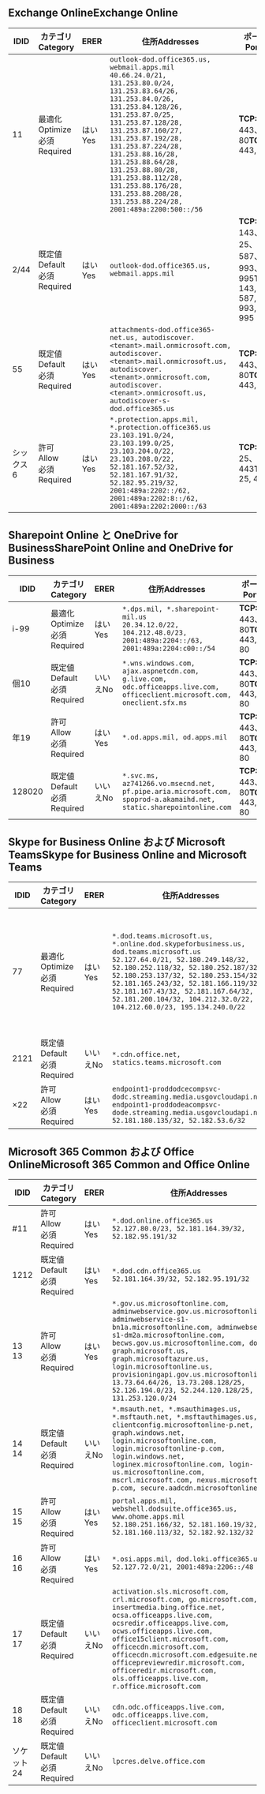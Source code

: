 <!--THIS FILE IS AUTOMATICALLY GENERATED. MANUAL CHANGES WILL BE OVERWRITTEN.-->
<!--Please contact the Office 365 Endpoints team with any questions.-->
<!--USGovDoD endpoints version 2020010200-->
<!--File generated 2020-01-02 11:00:09.4855-->

## <a name="exchange-online"></a><span data-ttu-id="03688-101">Exchange Online</span><span class="sxs-lookup"><span data-stu-id="03688-101">Exchange Online</span></span>

<span data-ttu-id="03688-102">ID</span><span class="sxs-lookup"><span data-stu-id="03688-102">ID</span></span> | <span data-ttu-id="03688-103">カテゴリ</span><span class="sxs-lookup"><span data-stu-id="03688-103">Category</span></span> | <span data-ttu-id="03688-104">ER</span><span class="sxs-lookup"><span data-stu-id="03688-104">ER</span></span> | <span data-ttu-id="03688-105">住所</span><span class="sxs-lookup"><span data-stu-id="03688-105">Addresses</span></span> | <span data-ttu-id="03688-106">ポート</span><span class="sxs-lookup"><span data-stu-id="03688-106">Ports</span></span>
-- | -------------------- | --- | ---------------------------------------------------------------------------------------------------------------------------------------------------------------------------------------------------------------------------------------------------------------------------------------------------------------------------------------------------------------------------------------------- | -------------------------------
<span data-ttu-id="03688-107">1</span><span class="sxs-lookup"><span data-stu-id="03688-107">1</span></span> | <span data-ttu-id="03688-108">最適化</span><span class="sxs-lookup"><span data-stu-id="03688-108">Optimize</span></span><BR><span data-ttu-id="03688-109">必須</span><span class="sxs-lookup"><span data-stu-id="03688-109">Required</span></span> | <span data-ttu-id="03688-110">はい</span><span class="sxs-lookup"><span data-stu-id="03688-110">Yes</span></span> | `outlook-dod.office365.us, webmail.apps.mil`<BR>`40.66.24.0/21, 131.253.80.0/24, 131.253.83.64/26, 131.253.84.0/26, 131.253.84.128/26, 131.253.87.0/25, 131.253.87.128/28, 131.253.87.160/27, 131.253.87.192/28, 131.253.87.224/28, 131.253.88.16/28, 131.253.88.64/28, 131.253.88.80/28, 131.253.88.112/28, 131.253.88.176/28, 131.253.88.208/28, 131.253.88.224/28, 2001:489a:2200:500::/56` | <span data-ttu-id="03688-111">**TCP:** 443、80</span><span class="sxs-lookup"><span data-stu-id="03688-111">**TCP:** 443, 80</span></span>
<span data-ttu-id="03688-112">2/4</span><span class="sxs-lookup"><span data-stu-id="03688-112">4</span></span> | <span data-ttu-id="03688-113">既定値</span><span class="sxs-lookup"><span data-stu-id="03688-113">Default</span></span><BR><span data-ttu-id="03688-114">必須</span><span class="sxs-lookup"><span data-stu-id="03688-114">Required</span></span> | <span data-ttu-id="03688-115">はい</span><span class="sxs-lookup"><span data-stu-id="03688-115">Yes</span></span> | `outlook-dod.office365.us, webmail.apps.mil` | <span data-ttu-id="03688-116">**TCP:** 143、25、587、993、995</span><span class="sxs-lookup"><span data-stu-id="03688-116">**TCP:** 143, 25, 587, 993, 995</span></span>
<span data-ttu-id="03688-117">5</span><span class="sxs-lookup"><span data-stu-id="03688-117">5</span></span> | <span data-ttu-id="03688-118">既定値</span><span class="sxs-lookup"><span data-stu-id="03688-118">Default</span></span><BR><span data-ttu-id="03688-119">必須</span><span class="sxs-lookup"><span data-stu-id="03688-119">Required</span></span> | <span data-ttu-id="03688-120">はい</span><span class="sxs-lookup"><span data-stu-id="03688-120">Yes</span></span> | `attachments-dod.office365-net.us, autodiscover.<tenant>.mail.onmicrosoft.com, autodiscover.<tenant>.mail.onmicrosoft.us, autodiscover.<tenant>.onmicrosoft.com, autodiscover.<tenant>.onmicrosoft.us, autodiscover-s-dod.office365.us` | <span data-ttu-id="03688-121">**TCP:** 443、80</span><span class="sxs-lookup"><span data-stu-id="03688-121">**TCP:** 443, 80</span></span>
<span data-ttu-id="03688-122">シックス</span><span class="sxs-lookup"><span data-stu-id="03688-122">6</span></span> | <span data-ttu-id="03688-123">許可</span><span class="sxs-lookup"><span data-stu-id="03688-123">Allow</span></span><BR><span data-ttu-id="03688-124">必須</span><span class="sxs-lookup"><span data-stu-id="03688-124">Required</span></span> | <span data-ttu-id="03688-125">はい</span><span class="sxs-lookup"><span data-stu-id="03688-125">Yes</span></span> | `*.protection.apps.mil, *.protection.office365.us`<BR>`23.103.191.0/24, 23.103.199.0/25, 23.103.204.0/22, 23.103.208.0/22, 52.181.167.52/32, 52.181.167.91/32, 52.182.95.219/32, 2001:489a:2202::/62, 2001:489a:2202:8::/62, 2001:489a:2202:2000::/63` | <span data-ttu-id="03688-126">**TCP:** 25、443</span><span class="sxs-lookup"><span data-stu-id="03688-126">**TCP:** 25, 443</span></span>

## <a name="sharepoint-online-and-onedrive-for-business"></a><span data-ttu-id="03688-127">Sharepoint Online と OneDrive for Business</span><span class="sxs-lookup"><span data-stu-id="03688-127">SharePoint Online and OneDrive for Business</span></span>

<span data-ttu-id="03688-128">ID</span><span class="sxs-lookup"><span data-stu-id="03688-128">ID</span></span> | <span data-ttu-id="03688-129">カテゴリ</span><span class="sxs-lookup"><span data-stu-id="03688-129">Category</span></span> | <span data-ttu-id="03688-130">ER</span><span class="sxs-lookup"><span data-stu-id="03688-130">ER</span></span> | <span data-ttu-id="03688-131">住所</span><span class="sxs-lookup"><span data-stu-id="03688-131">Addresses</span></span> | <span data-ttu-id="03688-132">ポート</span><span class="sxs-lookup"><span data-stu-id="03688-132">Ports</span></span>
-- | -------------------- | --- | -------------------------------------------------------------------------------------------------------------------------- | ----------------
<span data-ttu-id="03688-133">i-9</span><span class="sxs-lookup"><span data-stu-id="03688-133">9</span></span> | <span data-ttu-id="03688-134">最適化</span><span class="sxs-lookup"><span data-stu-id="03688-134">Optimize</span></span><BR><span data-ttu-id="03688-135">必須</span><span class="sxs-lookup"><span data-stu-id="03688-135">Required</span></span> | <span data-ttu-id="03688-136">はい</span><span class="sxs-lookup"><span data-stu-id="03688-136">Yes</span></span> | `*.dps.mil, *.sharepoint-mil.us`<BR>`20.34.12.0/22, 104.212.48.0/23, 2001:489a:2204::/63, 2001:489a:2204:c00::/54` | <span data-ttu-id="03688-137">**TCP:** 443、80</span><span class="sxs-lookup"><span data-stu-id="03688-137">**TCP:** 443, 80</span></span>
<span data-ttu-id="03688-138">個</span><span class="sxs-lookup"><span data-stu-id="03688-138">10</span></span> | <span data-ttu-id="03688-139">既定値</span><span class="sxs-lookup"><span data-stu-id="03688-139">Default</span></span><BR><span data-ttu-id="03688-140">必須</span><span class="sxs-lookup"><span data-stu-id="03688-140">Required</span></span> | <span data-ttu-id="03688-141">いいえ</span><span class="sxs-lookup"><span data-stu-id="03688-141">No</span></span> | `*.wns.windows.com, ajax.aspnetcdn.com, g.live.com, odc.officeapps.live.com, officeclient.microsoft.com, oneclient.sfx.ms` | <span data-ttu-id="03688-142">**TCP:** 443、80</span><span class="sxs-lookup"><span data-stu-id="03688-142">**TCP:** 443, 80</span></span>
<span data-ttu-id="03688-143">年</span><span class="sxs-lookup"><span data-stu-id="03688-143">19</span></span> | <span data-ttu-id="03688-144">許可</span><span class="sxs-lookup"><span data-stu-id="03688-144">Allow</span></span><BR><span data-ttu-id="03688-145">必須</span><span class="sxs-lookup"><span data-stu-id="03688-145">Required</span></span> | <span data-ttu-id="03688-146">はい</span><span class="sxs-lookup"><span data-stu-id="03688-146">Yes</span></span> | `*.od.apps.mil, od.apps.mil` | <span data-ttu-id="03688-147">**TCP:** 443、80</span><span class="sxs-lookup"><span data-stu-id="03688-147">**TCP:** 443, 80</span></span>
<span data-ttu-id="03688-148">1280</span><span class="sxs-lookup"><span data-stu-id="03688-148">20</span></span> | <span data-ttu-id="03688-149">既定値</span><span class="sxs-lookup"><span data-stu-id="03688-149">Default</span></span><BR><span data-ttu-id="03688-150">必須</span><span class="sxs-lookup"><span data-stu-id="03688-150">Required</span></span> | <span data-ttu-id="03688-151">いいえ</span><span class="sxs-lookup"><span data-stu-id="03688-151">No</span></span> | `*.svc.ms, az741266.vo.msecnd.net, pf.pipe.aria.microsoft.com, spoprod-a.akamaihd.net, static.sharepointonline.com` | <span data-ttu-id="03688-152">**TCP:** 443、80</span><span class="sxs-lookup"><span data-stu-id="03688-152">**TCP:** 443, 80</span></span>

## <a name="skype-for-business-online-and-microsoft-teams"></a><span data-ttu-id="03688-153">Skype for Business Online および Microsoft Teams</span><span class="sxs-lookup"><span data-stu-id="03688-153">Skype for Business Online and Microsoft Teams</span></span>

<span data-ttu-id="03688-154">ID</span><span class="sxs-lookup"><span data-stu-id="03688-154">ID</span></span> | <span data-ttu-id="03688-155">カテゴリ</span><span class="sxs-lookup"><span data-stu-id="03688-155">Category</span></span> | <span data-ttu-id="03688-156">ER</span><span class="sxs-lookup"><span data-stu-id="03688-156">ER</span></span> | <span data-ttu-id="03688-157">住所</span><span class="sxs-lookup"><span data-stu-id="03688-157">Addresses</span></span> | <span data-ttu-id="03688-158">ポート</span><span class="sxs-lookup"><span data-stu-id="03688-158">Ports</span></span>
-- | -------------------- | --- | -------------------------------------------------------------------------------------------------------------------------------------------------------------------------------------------------------------------------------------------------------------------------------------------------------------------------------------------------------- | -----------------------------------------------
<span data-ttu-id="03688-159">7</span><span class="sxs-lookup"><span data-stu-id="03688-159">7</span></span> | <span data-ttu-id="03688-160">最適化</span><span class="sxs-lookup"><span data-stu-id="03688-160">Optimize</span></span><BR><span data-ttu-id="03688-161">必須</span><span class="sxs-lookup"><span data-stu-id="03688-161">Required</span></span> | <span data-ttu-id="03688-162">はい</span><span class="sxs-lookup"><span data-stu-id="03688-162">Yes</span></span> | `*.dod.teams.microsoft.us, *.online.dod.skypeforbusiness.us, dod.teams.microsoft.us`<BR>`52.127.64.0/21, 52.180.249.148/32, 52.180.252.118/32, 52.180.252.187/32, 52.180.253.137/32, 52.180.253.154/32, 52.181.165.243/32, 52.181.166.119/32, 52.181.167.43/32, 52.181.167.64/32, 52.181.200.104/32, 104.212.32.0/22, 104.212.60.0/23, 195.134.240.0/22` | <span data-ttu-id="03688-163">**TCP:** 443</span><span class="sxs-lookup"><span data-stu-id="03688-163">**TCP:** 443</span></span><BR><span data-ttu-id="03688-164">**UDP:** 3478、3479、3480、3481</span><span class="sxs-lookup"><span data-stu-id="03688-164">**UDP:** 3478, 3479, 3480, 3481</span></span>
<span data-ttu-id="03688-165">21</span><span class="sxs-lookup"><span data-stu-id="03688-165">21</span></span> | <span data-ttu-id="03688-166">既定値</span><span class="sxs-lookup"><span data-stu-id="03688-166">Default</span></span><BR><span data-ttu-id="03688-167">必須</span><span class="sxs-lookup"><span data-stu-id="03688-167">Required</span></span> | <span data-ttu-id="03688-168">いいえ</span><span class="sxs-lookup"><span data-stu-id="03688-168">No</span></span> | `*.cdn.office.net, statics.teams.microsoft.com` | <span data-ttu-id="03688-169">**TCP:** 443</span><span class="sxs-lookup"><span data-stu-id="03688-169">**TCP:** 443</span></span>
<span data-ttu-id="03688-170">×</span><span class="sxs-lookup"><span data-stu-id="03688-170">22</span></span> | <span data-ttu-id="03688-171">許可</span><span class="sxs-lookup"><span data-stu-id="03688-171">Allow</span></span><BR><span data-ttu-id="03688-172">必須</span><span class="sxs-lookup"><span data-stu-id="03688-172">Required</span></span> | <span data-ttu-id="03688-173">はい</span><span class="sxs-lookup"><span data-stu-id="03688-173">Yes</span></span> | `endpoint1-proddodcecompsvc-dodc.streaming.media.usgovcloudapi.net, endpoint1-proddodeacompsvc-dode.streaming.media.usgovcloudapi.net`<BR>`52.181.180.135/32, 52.182.53.6/32` | <span data-ttu-id="03688-174">**TCP:** 443</span><span class="sxs-lookup"><span data-stu-id="03688-174">**TCP:** 443</span></span>

## <a name="microsoft-365-common-and-office-online"></a><span data-ttu-id="03688-175">Microsoft 365 Common および Office Online</span><span class="sxs-lookup"><span data-stu-id="03688-175">Microsoft 365 Common and Office Online</span></span>

<span data-ttu-id="03688-176">ID</span><span class="sxs-lookup"><span data-stu-id="03688-176">ID</span></span> | <span data-ttu-id="03688-177">カテゴリ</span><span class="sxs-lookup"><span data-stu-id="03688-177">Category</span></span> | <span data-ttu-id="03688-178">ER</span><span class="sxs-lookup"><span data-stu-id="03688-178">ER</span></span> | <span data-ttu-id="03688-179">住所</span><span class="sxs-lookup"><span data-stu-id="03688-179">Addresses</span></span> | <span data-ttu-id="03688-180">ポート</span><span class="sxs-lookup"><span data-stu-id="03688-180">Ports</span></span>
-- | ------------------- | --- | ------------------------------------------------------------------------------------------------------------------------------------------------------------------------------------------------------------------------------------------------------------------------------------------------------------------------------------------------------------------------------------------------------------------------- | ----------------
<span data-ttu-id="03688-181">#</span><span class="sxs-lookup"><span data-stu-id="03688-181">11</span></span> | <span data-ttu-id="03688-182">許可</span><span class="sxs-lookup"><span data-stu-id="03688-182">Allow</span></span><BR><span data-ttu-id="03688-183">必須</span><span class="sxs-lookup"><span data-stu-id="03688-183">Required</span></span> | <span data-ttu-id="03688-184">はい</span><span class="sxs-lookup"><span data-stu-id="03688-184">Yes</span></span> | `*.dod.online.office365.us`<BR>`52.127.80.0/23, 52.181.164.39/32, 52.182.95.191/32` | <span data-ttu-id="03688-185">**TCP:** 443</span><span class="sxs-lookup"><span data-stu-id="03688-185">**TCP:** 443</span></span>
<span data-ttu-id="03688-186">12</span><span class="sxs-lookup"><span data-stu-id="03688-186">12</span></span> | <span data-ttu-id="03688-187">既定値</span><span class="sxs-lookup"><span data-stu-id="03688-187">Default</span></span><BR><span data-ttu-id="03688-188">必須</span><span class="sxs-lookup"><span data-stu-id="03688-188">Required</span></span> | <span data-ttu-id="03688-189">はい</span><span class="sxs-lookup"><span data-stu-id="03688-189">Yes</span></span> | `*.dod.cdn.office365.us`<BR>`52.181.164.39/32, 52.182.95.191/32` | <span data-ttu-id="03688-190">**TCP:** 443</span><span class="sxs-lookup"><span data-stu-id="03688-190">**TCP:** 443</span></span>
<span data-ttu-id="03688-191">13 </span><span class="sxs-lookup"><span data-stu-id="03688-191">13</span></span> | <span data-ttu-id="03688-192">許可</span><span class="sxs-lookup"><span data-stu-id="03688-192">Allow</span></span><BR><span data-ttu-id="03688-193">必須</span><span class="sxs-lookup"><span data-stu-id="03688-193">Required</span></span> | <span data-ttu-id="03688-194">はい</span><span class="sxs-lookup"><span data-stu-id="03688-194">Yes</span></span> | `*.gov.us.microsoftonline.com, adminwebservice.gov.us.microsoftonline.com, adminwebservice-s1-bn1a.microsoftonline.com, adminwebservice-s1-dm2a.microsoftonline.com, becws.gov.us.microsoftonline.com, dod-graph.microsoft.us, graph.microsoftazure.us, login.microsoftonline.us, provisioningapi.gov.us.microsoftonline.com`<BR>`13.73.64.64/26, 13.73.208.128/25, 52.126.194.0/23, 52.244.120.128/25, 131.253.120.0/24` | <span data-ttu-id="03688-195">**TCP:** 443</span><span class="sxs-lookup"><span data-stu-id="03688-195">**TCP:** 443</span></span>
<span data-ttu-id="03688-196">14 </span><span class="sxs-lookup"><span data-stu-id="03688-196">14</span></span> | <span data-ttu-id="03688-197">既定値</span><span class="sxs-lookup"><span data-stu-id="03688-197">Default</span></span><BR><span data-ttu-id="03688-198">必須</span><span class="sxs-lookup"><span data-stu-id="03688-198">Required</span></span> | <span data-ttu-id="03688-199">いいえ</span><span class="sxs-lookup"><span data-stu-id="03688-199">No</span></span> | `*.msauth.net, *.msauthimages.us, *.msftauth.net, *.msftauthimages.us, clientconfig.microsoftonline-p.net, graph.windows.net, login.microsoftonline.com, login.microsoftonline-p.com, login.windows.net, loginex.microsoftonline.com, login-us.microsoftonline.com, mscrl.microsoft.com, nexus.microsoftonline-p.com, secure.aadcdn.microsoftonline-p.com` | <span data-ttu-id="03688-200">**TCP:** 443</span><span class="sxs-lookup"><span data-stu-id="03688-200">**TCP:** 443</span></span>
<span data-ttu-id="03688-201">15 </span><span class="sxs-lookup"><span data-stu-id="03688-201">15</span></span> | <span data-ttu-id="03688-202">許可</span><span class="sxs-lookup"><span data-stu-id="03688-202">Allow</span></span><BR><span data-ttu-id="03688-203">必須</span><span class="sxs-lookup"><span data-stu-id="03688-203">Required</span></span> | <span data-ttu-id="03688-204">はい</span><span class="sxs-lookup"><span data-stu-id="03688-204">Yes</span></span> | `portal.apps.mil, webshell.dodsuite.office365.us, www.ohome.apps.mil`<BR>`52.180.251.166/32, 52.181.160.19/32, 52.181.160.113/32, 52.182.92.132/32` | <span data-ttu-id="03688-205">**TCP:** 443</span><span class="sxs-lookup"><span data-stu-id="03688-205">**TCP:** 443</span></span>
<span data-ttu-id="03688-206">16 </span><span class="sxs-lookup"><span data-stu-id="03688-206">16</span></span> | <span data-ttu-id="03688-207">許可</span><span class="sxs-lookup"><span data-stu-id="03688-207">Allow</span></span><BR><span data-ttu-id="03688-208">必須</span><span class="sxs-lookup"><span data-stu-id="03688-208">Required</span></span> | <span data-ttu-id="03688-209">はい</span><span class="sxs-lookup"><span data-stu-id="03688-209">Yes</span></span> | `*.osi.apps.mil, dod.loki.office365.us`<BR>`52.127.72.0/21, 2001:489a:2206::/48` | <span data-ttu-id="03688-210">**TCP:** 443</span><span class="sxs-lookup"><span data-stu-id="03688-210">**TCP:** 443</span></span>
<span data-ttu-id="03688-211">17 </span><span class="sxs-lookup"><span data-stu-id="03688-211">17</span></span> | <span data-ttu-id="03688-212">既定値</span><span class="sxs-lookup"><span data-stu-id="03688-212">Default</span></span><BR><span data-ttu-id="03688-213">必須</span><span class="sxs-lookup"><span data-stu-id="03688-213">Required</span></span> | <span data-ttu-id="03688-214">いいえ</span><span class="sxs-lookup"><span data-stu-id="03688-214">No</span></span> | `activation.sls.microsoft.com, crl.microsoft.com, go.microsoft.com, insertmedia.bing.office.net, ocsa.officeapps.live.com, ocsredir.officeapps.live.com, ocws.officeapps.live.com, office15client.microsoft.com, officecdn.microsoft.com, officecdn.microsoft.com.edgesuite.net, officepreviewredir.microsoft.com, officeredir.microsoft.com, ols.officeapps.live.com, r.office.microsoft.com` | <span data-ttu-id="03688-215">**TCP:** 443、80</span><span class="sxs-lookup"><span data-stu-id="03688-215">**TCP:** 443, 80</span></span>
<span data-ttu-id="03688-216">18 </span><span class="sxs-lookup"><span data-stu-id="03688-216">18</span></span> | <span data-ttu-id="03688-217">既定値</span><span class="sxs-lookup"><span data-stu-id="03688-217">Default</span></span><BR><span data-ttu-id="03688-218">必須</span><span class="sxs-lookup"><span data-stu-id="03688-218">Required</span></span> | <span data-ttu-id="03688-219">いいえ</span><span class="sxs-lookup"><span data-stu-id="03688-219">No</span></span> | `cdn.odc.officeapps.live.com, odc.officeapps.live.com, officeclient.microsoft.com` | <span data-ttu-id="03688-220">**TCP:** 443、80</span><span class="sxs-lookup"><span data-stu-id="03688-220">**TCP:** 443, 80</span></span>
<span data-ttu-id="03688-221">ソケット</span><span class="sxs-lookup"><span data-stu-id="03688-221">24</span></span> | <span data-ttu-id="03688-222">既定値</span><span class="sxs-lookup"><span data-stu-id="03688-222">Default</span></span><BR><span data-ttu-id="03688-223">必須</span><span class="sxs-lookup"><span data-stu-id="03688-223">Required</span></span> | <span data-ttu-id="03688-224">いいえ</span><span class="sxs-lookup"><span data-stu-id="03688-224">No</span></span> | `lpcres.delve.office.com` | <span data-ttu-id="03688-225">**TCP:** 443</span><span class="sxs-lookup"><span data-stu-id="03688-225">**TCP:** 443</span></span>
